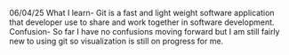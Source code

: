 06/04/25
What I learn-
Git is a fast and light weight software application that developer use to 
share and work together in software development.
Confusion-
So far I have no confusions moving forward but I am still fairly new to 
using git so visualization is still on progress for me. 